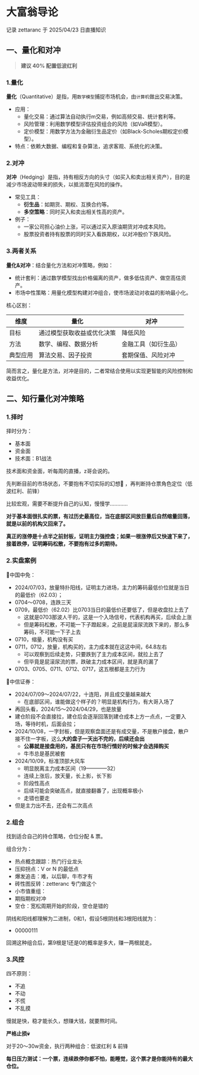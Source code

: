 # 大富翁导论

记录 zettaranc 于 2025/04/23 日直播知识

## 一、量化和对冲

> **建议 40% 配置低波红利**

### 1.量化

**量化**（Quantitative）是指，用`数学模型`捕捉市场机会，由`计算机`做出交易决策。

- 应用：
    - 量化交易：通过算法自动执行m交易，例如高频交易、统计套利等。
    - 风险管理：利用数学模型评估投资组合的风险（如VaR模型）。
    - 定价模型：用数学方法为金融衍生品定价（如Black-Scholes期权定价模型）。
- 特点：依赖大数据、编程和复杂算法，追求客观、系统化的决策。

### 2.对冲

**对冲**（Hedging）是指，持有相反方向的头寸（如买入和卖出相关资产），目的是减少市场波动带来的损失，以抵消潜在风险的操作。

- 常见工具：
    - **衍生品**：如期货、期权、互换合约等。
    - **多空策略**：同时买入和卖出相关性高的资产。
- 例子：
    - 一家公司担心油价上涨，可以通过买入原油期货对冲成本风险。
    - 股票投资者持有股票的同时买入看跌期权，以对冲股价下跌风险。

### 3.两者关系

**量化&对冲**：结合量化方法和对冲策略，例如：

- 统计套利：通过数学模型找出价格偏离的资产，做多低估资产、做空高估资产。
- 市场中性策略：用量化模型构建对冲组合，使市场波动对收益的影响最小化。

核心区别：

| 维度   | 量化            | 对冲         |
|------|---------------|------------|
| 目标   | 通过模型获取收益或优化决策 | 降低风险       |
| 方法   | 数学、编程、数据分析    | 金融工具（如衍生品） |
| 典型应用 | 算法交易、因子投资     | 套期保值、风险对冲  |

简而言之，量化是方法，对冲是目的，二者常结合使用以实现更智能的风险控制和收益优化。

## 二、知行量化对冲策略

### 1.择时

择时分为：

- 基本面
- 资金面
- 技术面：B1战法

技术面和资金面，听每周的直播，z哥会说的。

先判断目前的市场状态，不要抱有不切实际的幻想💭 ，再判断持仓票角色定位（低波红利、前锋）

比较宏观，需要不断提升自己的认知，慢慢学............

**对于基本面很扎实的票，有过历史最高位，当在底部区间放巨量后自然缩量回落，就是以前的机构又回来了。**

**真正的涨停是十点半之前封板，证明主力强控盘；如果一根涨停后又快速下来了，接着跌停，证明筹码松散，不要抱有过多的期待。**

### 2.实盘案例

🚗中国中免：

- 2024/07/03，放量特扑阳线，证明主力进场，主力的筹码最低价位就是当日的最低价（62.03）；
- 0704～0708，连跌三天
- 0709，最低价（62.02）比0703当日的最低价还要低了，但是收盘拉上去了
    - 这就是0703那波人干的，这是一个入场信号，代表机构再买，后续会上涨
    - 但是筹码松散，不可能一下子蹬起来，之前是屁滚尿流跌下来的，那么多筹码，不可能一下子上去
- 0710，缩量，机构没有买
- 0711，0712，放量，机构买的，主力成本就在这这中间，64.8左右
    - 可以观察到后续走势，只要跌到了主力成本区间，就拉上去了
    - 但毕竟是屁滚尿流的票，跌破主力成本区间，就是真的漏了
- 0703、0705、0711、0712、0717，这五根都是主力行为

🚗中信证券：

- 2024/07/09～2024/07/22，十连阳，并且成交量越来越大
    - 在底部区间，谁能做这个样子的？明显是机构行为，有大哥入场了
- 再回头看，2024/15～2024/04/29，也是放量
- 建仓阶段不会直接拉，建仓后会逐渐回落到建仓成本上方一点点，一定要入场，等待时机，后面会拉；
- 2024/10/08，一字封板，但是观察盘面还是有成交量，不是散户接盘，散户接不住一字板，这么**大的盘子一天出不完的，后续还会出**
    - **公募就是接盘用的，基民只有在市场行情好的时候才会选择购买**
    - 牛市总是基民被套
- 2024/10/09，标准顶部大风车
    - 明显脱离主力成本区间（19————32）
    - 连续上涨后，放天量，长上影，长下影
    - 阶段性高点
    - 后续可能会突破高点，就直接翻番了，出现概率极小
    - 走错也要走
- 但是主力出不去，还会有二次高点

### 2.组合

找到适合自己的持仓策略，仓位分配 & 票。

组合分为：

- 热点概念跟踪：热门行业龙头
- 压抑拐点：V or N 的最低点
- 爆发追击：难，以后聊，牛市才有
- 砖性图反转：zetteranc 专门做这个
- 小市值重组：
- 期指期权对冲
- 空仓：宽松周期开始的阶段，空仓是错的

阴线和阳线都理解为二进制，0和1，假设5根阴线和3根阳线就为：

- 00000111

回溯这种组合后，第9根是1还是0的概率是多大，赚一两根就走。

### 3.风控

四不原则：

- 不追
- 不动
- 不慌
- 不乱摸

慢就是快，稳才能长久，想赚大钱，就要熬时间。

**严格止损💀**

对于20～30w资金，执行两种组合：低波红利 & 前锋

**每日压力测试：一个票，连续跌停你都不怕，能睡觉，这个票才是你能持有的最大仓位。**

